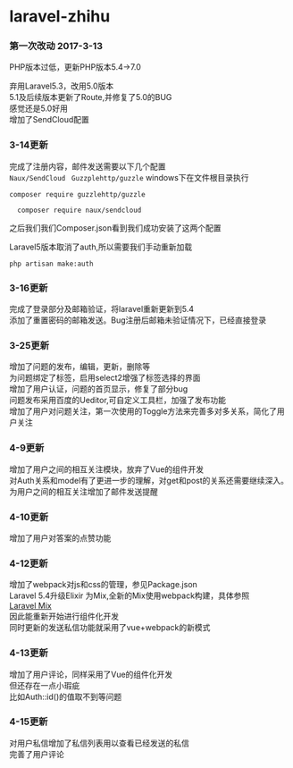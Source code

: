 # laravel-zhihu
### 第一次改动 2017-3-13
PHP版本过低，更新PHP版本5.4->7.0 

弃用Laravel5.3，改用5.0版本<br>
5.1及后续版本更新了Route,并修复了5.0的BUG<br>
感觉还是5.0好用<br>
增加了SendCloud配置<br>
### 3-14更新  
完成了注册内容，邮件发送需要以下几个配置<br>
`Naux/SendCloud
`
`
Guzzplehttp/guzzle
`
windows下在文件根目录执行<br>
```
composer require guzzlehttp/guzzle
```
```
  composer require naux/sendcloud
```
之后我们我们Composer.json看到我们成功安装了这两个配置

Laravel5版本取消了auth,所以需要我们手动重新加载<br>
```
php artisan make:auth
```
### 3-16更新<br>
完成了登录部分及邮箱验证，将laravel重新更新到5.4<br>添加了重置密码的邮箱发送。Bug注册后邮箱未验证情况下，已经直接登录<br>

### 3-25更新<br>
增加了问题的发布，编辑，更新，删除等<br>为问题绑定了标签，启用select2增强了标签选择的界面<br>
增加了用户认证，问题的首页显示，修复了部分bug<br>
问题发布采用百度的Ueditor,可自定义工具栏，加强了发布功能<br>
增加了用户对问题关注，第一次使用的Toggle方法来完善多对多关系，简化了用户关注

### 4-9更新<br>
增加了用户之间的相互关注模块，放弃了Vue的组件开发<br>
对Auth关系和model有了更进一步的理解，对get和post的关系还需要继续深入。<br>
为用户之间的相互关注增加了邮件发送提醒

### 4-10更新<br>
增加了用户对答案的点赞功能

### 4-12更新<br>
增加了webpack对js和css的管理，参见Package.json<br>
Laravel 5.4升级Elixir 为Mix,全新的Mix使用webpack构建，具体参照<br>
[Laravel Mix](http://laravelacademy.org/post/6798.html)<br>
因此能重新开始进行组件化开发<br>
同时更新的发送私信功能就采用了vue+webpack的新模式<br>

### 4-13更新<br>
增加了用户评论，同样采用了Vue的组件化开发<br>
但还存在一点小瑕疵<br>
比如Auth::id()的值取不到等问题

### 4-15更新<br>
对用户私信增加了私信列表用以查看已经发送的私信<br>
完善了用户评论
